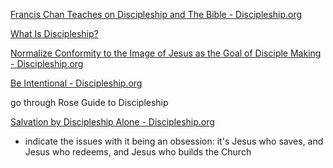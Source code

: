 
[Francis Chan Teaches on Discipleship and The Bible - Discipleship.org](https://discipleship.org/2022-national-disciple-making-forum/?mc_cid=fd442f45eb)

[What Is Discipleship?](https://renew.org/what-is-discipleship/)

[Normalize Conformity to the Image of Jesus as the Goal of Disciple Making - Discipleship.org](https://discipleship.org/blog/normalize-conformity-to-the-image-of-jesus-as-the-goal-of-disciple-making/)

[Be Intentional - Discipleship.org](https://discipleship.org/blog/be-intentional/)

go through Rose Guide to Discipleship

[Salvation by Discipleship Alone - Discipleship.org](https://discipleship.org/blog/salvation-by-discipleship-alone/)
- indicate the issues with it being an obsession: it's Jesus who saves, and Jesus who redeems, and Jesus who builds the Church
